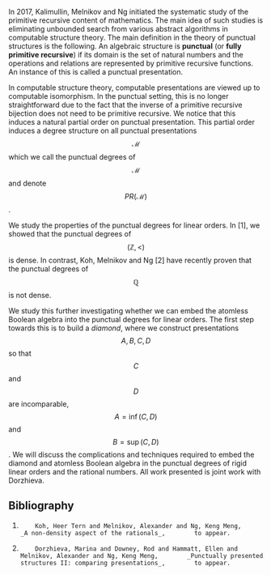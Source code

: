 

In 2017, Kalimullin, Melnikov and Ng initiated the systematic study of the primitive recursive content of mathematics. The main idea of such studies is 
eliminating unbounded search from various abstract algorithms in computable structure theory. The main definition in the theory of punctual structures 
is the following. An algebraic structure is **punctual** (or **fully primitive recursive**) if its domain is the set of natural numbers and the 
operations and relations are represented by primitive recursive functions. An instance of this is called a punctual presentation. 

In computable structure theory, computable presentations are viewed up to computable isomorphism. In the punctual setting, this is no longer
straightforward due to the fact that the inverse of a primitive recursive bijection does not need to be primitive recursive. We notice that this 
induces a natural partial order on punctual presentation. This partial order induces a degree structure on all punctual presentations $$\mathcal{M}$$ 
which we call the punctual degrees of $$\mathcal{M}$$ and denote $$PR(\mathcal{M})$$. 

We study the properties of the punctual degrees for linear orders. In [1], we showed that the punctual degrees of $$(\mathbb{Z},<)$$ is dense. 
In contrast, Koh, Melnikov and Ng [2] have recently proven that the punctual degrees of $$\mathbb{Q}$$ is not dense.

We study this further investigating whether we can embed the atomless Boolean algebra into the punctual degrees for linear orders. The first step 
towards this is to build a _diamond_, where we construct presentations $$A,B,C,D$$ so that $$C$$ and $$D$$ are incomparable, $$A=\inf(C,D)$$ and 
$$B=\sup(C,D)$$. We will discuss the complications and techniques required to embed the diamond and atomless Boolean algebra in the 
punctual degrees of rigid linear orders and the rational numbers. All work presented is joint work with Dorzhieva.

## Bibliography

1.         Koh, Heer Tern and Melnikov, Alexander and Ng, Keng Meng,        _A non-density aspect of the rationals_,        to appear.    
2.         Dorzhieva, Marina and Downey, Rod and Hammatt, Ellen and Melnikov, Alexander and Ng, Keng Meng,        _Punctually presented structures II: comparing presentations_,        to appear.    




